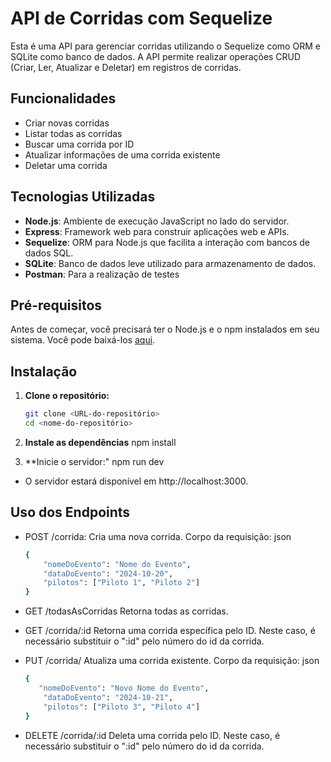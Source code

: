 # API de Corridas com Sequelize

Esta é uma API para gerenciar corridas utilizando o Sequelize como ORM e SQLite como banco de dados. A API permite realizar operações CRUD (Criar, Ler, Atualizar e Deletar) em registros de corridas.

## Funcionalidades

- Criar novas corridas
- Listar todas as corridas
- Buscar uma corrida por ID
- Atualizar informações de uma corrida existente
- Deletar uma corrida

## Tecnologias Utilizadas

- **Node.js**: Ambiente de execução JavaScript no lado do servidor.
- **Express**: Framework web para construir aplicações web e APIs.
- **Sequelize**: ORM para Node.js que facilita a interação com bancos de dados SQL.
- **SQLite**: Banco de dados leve utilizado para armazenamento de dados.
- **Postman**: Para a realização de testes

## Pré-requisitos

Antes de começar, você precisará ter o Node.js e o npm instalados em seu sistema. Você pode baixá-los [aqui](https://nodejs.org/).

## Instalação

1. **Clone o repositório:**
   ```bash
   git clone <URL-do-repositório>
   cd <nome-do-repositório>

2. **Instale as dependências**
    npm install

3. **Inicie o servidor:"
    npm run dev
- O servidor estará disponível em http://localhost:3000.

## Uso dos Endpoints

- POST /corrida: Cria uma nova corrida.
Corpo da requisição: json
    ```bash
    {
        "nomeDoEvento": "Nome do Evento",
        "dataDoEvento": "2024-10-20",
        "pilotos": ["Piloto 1", "Piloto 2"]
    }

- GET /todasAsCorridas
Retorna todas as corridas.

- GET /corrida/:id
Retorna uma corrida específica pelo ID. Neste caso, é necessário substituir o ":id" pelo número do id da corrida.

- PUT /corrida/
Atualiza uma corrida existente.
Corpo da requisição: json
    ```bash
    {
       "nomeDoEvento": "Novo Nome do Evento",
        "dataDoEvento": "2024-10-21",
        "pilotos": ["Piloto 3", "Piloto 4"]
    }

- DELETE /corrida/:id
Deleta uma corrida pelo ID. Neste caso, é necessário substituir o ":id" pelo número do id da corrida.
